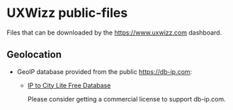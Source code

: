 # UXWizz public-files
Files that can be downloaded by the https://www.uxwizz.com dashboard.

## Geolocation

 * GeoIP database provided from the public https://db-ip.com:
     * [IP to City Lite Free Database](https://db-ip.com/db/download/ip-to-city-lite)
  
       Please consider getting a commercial license to support db-ip.com.
